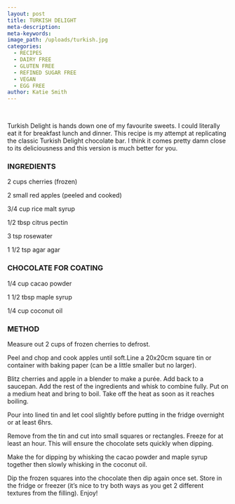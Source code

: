 ```yaml
---
layout: post
title: TURKISH DELIGHT
meta-description:
meta-keywords:
image_path: /uploads/turkish.jpg
categories:
  - RECIPES
  - DAIRY FREE
  - GLUTEN FREE
  - REFINED SUGAR FREE
  - VEGAN
  - EGG FREE
author: Katie Smith
---
```


&nbsp;

Turkish Delight is hands down one of my favourite sweets. I could literally eat it for breakfast lunch and dinner. This recipe is my attempt at replicating the classic Turkish Delight chocolate bar. I think it comes pretty damn close to its deliciousness and this version is much better for you.

### INGREDIENTS

2 cups cherries (frozen)

2 small red apples (peeled and cooked)

3/4 cup rice malt syrup

1/2 tbsp citrus pectin

3 tsp rosewater

1 1/2 tsp agar agar

### CHOCOLATE FOR COATING

1/4 cup cacao powder

1 1/2 tbsp maple syrup

1/4 cup coconut oil

### METHOD

Measure out 2 cups of frozen cherries to defrost.

Peel and chop and cook apples until soft.Line a 20x20cm square tin or container with baking paper (can be a little smaller but no larger).

Blitz cherries and apple in a blender to make a pur&eacute;e. Add back to a saucepan. Add the rest of the ingredients and whisk to combine fully. Put on a medium heat and bring to boil. Take off the heat as soon as it reaches boiling.

Pour into lined tin and let cool slightly before putting in the fridge overnight or at least 6hrs.

Remove from the tin and cut into small squares or rectangles. Freeze for at least an hour. This will ensure the chocolate sets quickly when dipping.

Make the for dipping by whisking the cacao powder and maple syrup together then slowly whisking in the coconut oil.

Dip the frozen squares into the chocolate then dip again once set. Store in the fridge or freezer (it’s nice to try both ways as you get 2 different textures from the filling). Enjoy\!